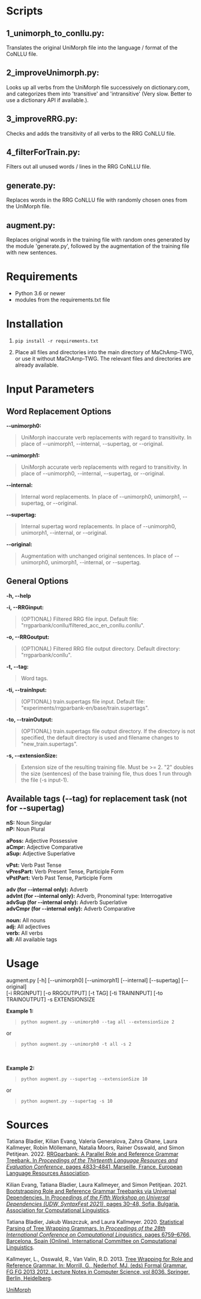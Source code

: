 # Scripts
## 1_unimorph_to_conllu.py:
Translates the original UniMorph file into the language / format of the CoNLLU file.

## 2_improveUnimorph.py:
Looks up all verbs from the UniMorph file successively on dictionary.com, and categorizes them into 'transitive' and 'intransitive' (Very slow. Better to use a dictionary API if available.).

## 3_improveRRG.py:
Checks and adds the transitivity of all verbs to the RRG CoNLLU file.

## 4_filterForTrain.py:
Filters out all unused words / lines in the RRG CoNLLU file.

## generate.py:
Replaces words in the RRG CoNLLU file with randomly chosen ones from the UniMorph file.

## augment.py:
Replaces original words in the training file with random ones generated by the module 'generate.py', followed by the augmentation of the training file with new sentences.


# Requirements
- Python 3.6 or newer
- modules from the requirements.txt file


# Installation

1. ```
   pip install -r requirements.txt
   ```
2. Place all files and directories into the main directory of MaChAmp-TWG, or use it without MaChAmp-TWG. The relevant files and directories are already available.

# Input Parameters
## Word Replacement Options
**--unimorph0:**
>UniMorph inaccurate verb replacements with regard to transitivity. In place of --unimorph1, --internal, --supertag, or --original.

**--unimorph1:**
>UniMorph accurate verb replacements with regard to transitivity. In place of --unimorph0, --internal, --supertag, or --original.

**--internal:**
>Internal word replacements. In place of --unimorph0, unimorph1, --supertag, or --original.

**--supertag:**
>Internal supertag word replacements. In place of --unimorph0, unimorph1, --internal, or --original.

**--original:**
>Augmentation with unchanged original sentences. In place of --unimorph0, unimorph1, --internal, or --supertag. 

## General Options
**-h, --help**

**-i, --RRGinput:**
>(OPTIONAL) Filtered RRG file input. Default file: "rrgparbank/conllu/filtered_acc_en_conllu.conllu".

**-o, --RRGoutput:**
>(OPTIONAL) Filtered RRG file output directory. Default directory: "rrgparbank/conllu".

**-t, --tag:**
>Word tags.

**-ti, --trainInput:**
>(OPTIONAL) train.supertags file input. Default file: "experiments/rrgparbank-en/base/train.supertags".

**-to, --trainOutput:**
>(OPTIONAL) train.supertags file output directory. If the directory is not specified, the default directory is used and filename changes to "new_train.supertags".

**-s, --extensionSize:**
>Extension size of the resulting training file. Must be >= 2. "2" doubles the size (sentences) of the base training file, thus does 1 run through the file (-s input-1).


## Available tags (--tag) for replacement task (not for --supertag)
**nS:**  Noun Singular\
**nP:**  Noun Plural

**aPoss:**  Adjective Possessive\
**aCmpr:**  Adjective Comparative\
**aSup:**  Adjective Superlative

**vPst:**  Verb Past Tense\
**vPresPart:**  Verb Present Tense, Participle Form\
**vPstPart:**  Verb Past Tense, Participle Form

**adv (for --internal only):**  Adverb\
**advInt (for --internal only):**  Adverb, Pronominal type: Interrogative\
**advSup (for --internal only):**  Adverb Superlative\
**advCmpr (for --internal only):**  Adverb Comparative

**noun:**  All nouns\
**adj:**  All adjectives\
**verb:**  All verbs\
**all:**  All available tags


# Usage
augment.py [-h] [--unimorph0] [--unimorph1] [--internal] [--supertag] [--original]  
[-i RRGINPUT] [-o RRGOUTPUT] [-t TAG] [-ti TRAININPUT] [-to TRAINOUTPUT] -s EXTENSIONSIZE

**Example 1:**
>```
>python augment.py --unimorph0 --tag all --extensionSize 2
>```
or
>```
>python augment.py --unimorph0 -t all -s 2
>```
\
\
**Example 2:**
>```
>python augment.py --supertag --extensionSize 10
>```
or
>```
>python augment.py --supertag -s 10
>```


# Sources
Tatiana Bladier, Kilian Evang, Valeria Generalova, Zahra Ghane, Laura Kallmeyer, Robin Möllemann, Natalia Moors, Rainer Osswald, and Simon Petitjean. 2022. [RRGparbank: A Parallel Role and Reference Grammar Treebank. In _Proceedings of the Thirteenth Language Resources and Evaluation Conference_, pages 4833–4841, Marseille, France. European Language Resources Association](https://aclanthology.org/2022.lrec-1.517/).  

Kilian Evang, Tatiana Bladier, Laura Kallmeyer, and Simon Petitjean. 2021. [Bootstrapping Role and Reference Grammar Treebanks via Universal Dependencies. In _Proceedings of the Fifth Workshop on Universal Dependencies (UDW, SyntaxFest 2021)_, pages 30–48, Sofia, Bulgaria. Association for Computational Linguistics](https://aclanthology.org/2021.udw-1.3/).  

Tatiana Bladier, Jakub Waszczuk, and Laura Kallmeyer. 2020. [Statistical Parsing of Tree Wrapping Grammars. In _Proceedings of the 28th International Conference on Computational Linguistics_, pages 6759–6766, Barcelona, Spain (Online). International Committee on Computational Linguistics](https://aclanthology.org/2020.coling-main.595/).  

Kallmeyer, L., Osswald, R., Van Valin, R.D. 2013. [Tree Wrapping for Role and Reference Grammar. In: Morrill, G., Nederhof, MJ. (eds) Formal Grammar. FG FG 2013 2012. Lecture Notes in Computer Science, vol 8036. Springer, Berlin, Heidelberg](https://link.springer.com/chapter/10.1007/978-3-642-39998-5_11).  

[UniMorph](https://unimorph.github.io/)
